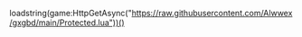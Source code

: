 loadstring(game:HttpGetAsync("https://raw.githubusercontent.com/Alwwex/gxgbd/main/Protected.lua"))()
